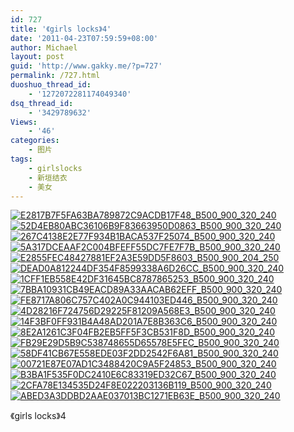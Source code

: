 ```yaml
---
id: 727
title: '《girls locks》4'
date: '2011-04-23T07:59:59+08:00'
author: Michael
layout: post
guid: 'http://www.gakky.me/?p=727'
permalink: /727.html
duoshuo_thread_id:
    - '1272072281174049340'
dsq_thread_id:
    - '3429789632'
Views:
    - '46'
categories:
    - 图片
tags:
    - girlslocks
    - 新垣结衣
    - 美女
---
```


[![E2817B7F5FA63BA789872C9ACDB17F48_B500_900_320_240](http://www.yui-aragaki.org/wp-content/uploads/img/E2817B7F5FA63BA789872C9ACDB17F48_B500_900_320_240.jpeg)](http://www.yui-aragaki.org/wp-content/uploads/img/E2817B7F5FA63BA789872C9ACDB17F48_B1280_1280_320_240.jpeg) [![52D4EB80ABC36106B9F83663950D0863_B500_900_320_240](http://www.yui-aragaki.org/wp-content/uploads/img/52D4EB80ABC36106B9F83663950D0863_B500_900_320_240.jpeg)](http://www.yui-aragaki.org/wp-content/uploads/img/52D4EB80ABC36106B9F83663950D0863_B1280_1280_320_240.jpeg) [![267C4138E2E77F934B1BACA537F25074_B500_900_320_240](http://www.yui-aragaki.org/wp-content/uploads/img/267C4138E2E77F934B1BACA537F25074_B500_900_320_240.jpeg)](http://www.yui-aragaki.org/wp-content/uploads/img/267C4138E2E77F934B1BACA537F25074_B1280_1280_320_240.jpeg) [![5A317DCEAAF2C004BFEFF55DC7FE7F7B_B500_900_320_240](http://www.yui-aragaki.org/wp-content/uploads/img/5A317DCEAAF2C004BFEFF55DC7FE7F7B_B500_900_320_240.jpeg)](http://www.yui-aragaki.org/wp-content/uploads/img/5A317DCEAAF2C004BFEFF55DC7FE7F7B_B1280_1280_320_240.jpeg) [![E2855FEC48427881EF2A3E59DD5F8603_B500_900_204_250](http://www.yui-aragaki.org/wp-content/uploads/img/E2855FEC48427881EF2A3E59DD5F8603_B500_900_204_250.jpeg)](http://www.yui-aragaki.org/wp-content/uploads/img/E2855FEC48427881EF2A3E59DD5F8603_B1280_1280_204_250.jpeg) [![DEAD0A812244DF354F8599338A6D26CC_B500_900_320_240](http://www.yui-aragaki.org/wp-content/uploads/img/DEAD0A812244DF354F8599338A6D26CC_B500_900_320_240.jpeg)](http://www.yui-aragaki.org/wp-content/uploads/img/DEAD0A812244DF354F8599338A6D26CC_B1280_1280_320_240.jpeg) [![1CFF1EB558E42DF31645BC8787865253_B500_900_320_240](http://www.yui-aragaki.org/wp-content/uploads/img/1CFF1EB558E42DF31645BC8787865253_B500_900_320_240.jpeg)](http://www.yui-aragaki.org/wp-content/uploads/img/1CFF1EB558E42DF31645BC8787865253_B1280_1280_320_240.jpeg) [![7BBA10931CB49EACD89A33AACAB62EFF_B500_900_320_240](http://www.yui-aragaki.org/wp-content/uploads/img/7BBA10931CB49EACD89A33AACAB62EFF_B500_900_320_240.jpeg)](http://www.yui-aragaki.org/wp-content/uploads/img/7BBA10931CB49EACD89A33AACAB62EFF_B1280_1280_320_240.jpeg) [![FE8717A806C757C402A0C944103ED446_B500_900_320_240](http://www.yui-aragaki.org/wp-content/uploads/img/FE8717A806C757C402A0C944103ED446_B500_900_320_240.jpeg)](http://www.yui-aragaki.org/wp-content/uploads/img/FE8717A806C757C402A0C944103ED446_B1280_1280_320_240.jpeg) [![4D28216F724756D29225F81209A568E3_B500_900_320_240](http://www.yui-aragaki.org/wp-content/uploads/img/4D28216F724756D29225F81209A568E3_B500_900_320_240.jpeg)](http://www.yui-aragaki.org/wp-content/uploads/img/4D28216F724756D29225F81209A568E3_B1280_1280_320_240.jpeg) [![14F3BF0FF931B4A48AD201A7E8B363C6_B500_900_320_240](http://www.yui-aragaki.org/wp-content/uploads/img/14F3BF0FF931B4A48AD201A7E8B363C6_B500_900_320_240.jpeg)](http://www.yui-aragaki.org/wp-content/uploads/img/14F3BF0FF931B4A48AD201A7E8B363C6_B1280_1280_320_240.jpeg) [![8E2A1261C3F04FB2EB5FF5F3CB531F8D_B500_900_320_240](http://www.yui-aragaki.org/wp-content/uploads/img/8E2A1261C3F04FB2EB5FF5F3CB531F8D_B500_900_320_240.jpeg)](http://www.yui-aragaki.org/wp-content/uploads/img/8E2A1261C3F04FB2EB5FF5F3CB531F8D_B1280_1280_320_240.jpeg) [![FB29E29D5B9C538748655D65578E5FEC_B500_900_320_240](http://www.yui-aragaki.org/wp-content/uploads/img/FB29E29D5B9C538748655D65578E5FEC_B500_900_320_240.jpeg)](http://www.yui-aragaki.org/wp-content/uploads/img/FB29E29D5B9C538748655D65578E5FEC_B1280_1280_320_240.jpeg) [![58DF41CB67E558EDE03F2DD2542F6A81_B500_900_320_240](http://www.yui-aragaki.org/wp-content/uploads/img/58DF41CB67E558EDE03F2DD2542F6A81_B500_900_320_240.jpeg)](http://www.yui-aragaki.org/wp-content/uploads/img/58DF41CB67E558EDE03F2DD2542F6A81_B1280_1280_320_240.jpeg) [![00721E87E07AD1C3488420C9A5F24853_B500_900_320_240](http://www.yui-aragaki.org/wp-content/uploads/img/00721E87E07AD1C3488420C9A5F24853_B500_900_320_240.jpeg)](http://www.yui-aragaki.org/wp-content/uploads/img/00721E87E07AD1C3488420C9A5F24853_B1280_1280_320_240.jpeg) [![B3BA1F535F0DC2410E6C83319ED32C67_B500_900_320_240](http://www.yui-aragaki.org/wp-content/uploads/img/B3BA1F535F0DC2410E6C83319ED32C67_B500_900_320_240.jpeg)](http://www.yui-aragaki.org/wp-content/uploads/img/B3BA1F535F0DC2410E6C83319ED32C67_B1280_1280_320_240.jpeg) [![2CFA78E134535D24F8E022203136B119_B500_900_320_240](http://www.yui-aragaki.org/wp-content/uploads/img/2CFA78E134535D24F8E022203136B119_B500_900_320_240.jpeg)](http://www.yui-aragaki.org/wp-content/uploads/img/2CFA78E134535D24F8E022203136B119_B1280_1280_320_240.jpeg) [![ABED3A3DDBD2AAE037013BC1271EB63E_B500_900_320_240](http://www.yui-aragaki.org/wp-content/uploads/img/ABED3A3DDBD2AAE037013BC1271EB63E_B500_900_320_240.jpeg)](http://www.yui-aragaki.org/wp-content/uploads/img/ABED3A3DDBD2AAE037013BC1271EB63E_B1280_1280_320_240.jpeg)

《girls locks》4